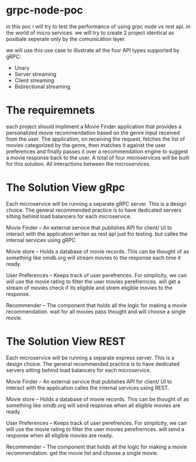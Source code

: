 # grpc-node-poc

in this poc i will try to test the performance of using grpc node vs rest api. in the world of micro services.
we will try to create 2 project identical as posibale seperate only by the comunication layer.

we will use this use case to illustrate all the four API types supported by gRPC: 
* Unary 
* Server streaming 
* Client streaming 
* Bidirectional streaming

# The requiremnets

each project should impliment a Movie Finder application that provides a personalized movie recommendation based on the genre input received from the user.
The application, on receiving the request, fetches the list of movies categorized by the genre, then matches it against the user preferences and finally passes it over a recommendation engine to suggest a movie response back to the user.
A total of four microservices will be built for this solution. 
All interactions between the microservices.

# The Solution View gRpc

Each microservice will be running a separate gRPC server. This is a design choice. The general recommended practice is to have dedicated servers sitting behind load balancers for each microservice.

Movie Finder – An external service that publishes API for client/ UI  to interact with the application writen as rest api just fro testing.
                but calles the internal services using gRPC

Movie store – Holds a database of movie records. This can be thought of as something like omdb.org 
              will stream movies to the response each time it ready.

User Preferences – Keeps track of user perefrences. For simplicity, we can will use the movie rating to filter the user movies perefrernces.
                   will get a stream of movies check if its eligible and strem eligible movies to the response. 

Recommender – The component that holds all the logic for making a  movie recommendation.
              wait for all movies pass thought and will choose a single movie.
              
# The Solution View REST

Each microservice will be running a separate express server. This is a design choice. The general recommended practice is to have dedicated servers sitting behind load balancers for each microservice.

Movie Finder – An external service that publishes API for client/ UI to interact with the application calles the internal services using REST.

Movie store – Holds a database of movie records. This can be thought of as something like omdb.org 
              will send response when all eligible movies are ready.

User Preferences – Keeps track of user perefrences. For simplicity, we can will use the movie rating to filter the user movies perefrernces.
                   will send  a response when all eligible movies are ready. 

Recommender – The component that holds all the logic for making a movie recommendation.
              get the movie list and choose a single movie.               
